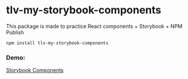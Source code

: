 # tlv-my-storybook-components

This package is made to practice React components + Storybook + NPM Publish

``` 
npm install tlv-my-storybook-components

```

### Demo: 
[Storybook Components](https://tlacalv.github.io/sb-components/)